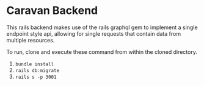 # Caravan Backend

This rails backend makes use of the rails graphql gem to implement a single endpoint style api, allowing for single requests that contain data from multiple resources. 

To run, clone and execute these command from within the cloned directory.
1. `bundle install`
2. `rails db:migrate`
3. `rails s -p 3001`
